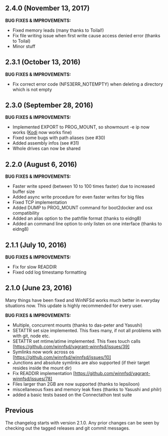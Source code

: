 ## 2.4.0 (November 13, 2017)

**BUG FIXES & IMPROVEMENTS:**

- Fixed memory leads (many thanks to Toilal!)
- Fix file writing issue when first write cause access denied error (thanks to Toilal)
- Minor stuff

## 2.3.1 (October 13, 2016)

**BUG FIXES & IMPROVEMENTS:**

- Fix correct error code (NFS3ERR_NOTEMPTY) when deleting a directory which is not empty

## 2.3.0 (September 28, 2016)

**BUG FIXES & IMPROVEMENTS:**

- Implemented EXPORT to PROG_MOUNT, so showmount -e ip now works ([Kodi](https://kodi.tv) now works fine)
- Fixed some bugs with path aliases (see #30)
- Added assembly infos (see #31)
- Whole drives can now be shared

## 2.2.0 (August 6, 2016)

**BUG FIXES & IMPROVEMENTS:**

- Faster write speed (between 10 to 100 times faster) due to increased buffer size
- Added async write procedure for even faster writes for big files
- Fixed TCP implementation
- Added DUMP to PROG_MOUNT command for boot2docker and osx compatibility
- Added an alias option to the pathfile format (thanks to eidng8)
- Added an command line option to only listen on one interface (thanks to eidng8)

## 2.1.1 (July 10, 2016)

**BUG FIXES & IMPROVEMENTS:**

- Fix for slow READDIR
- Fixed odd log timestamp formatting

## 2.1.0 (June 23, 2016)

Many things have been fixed and WinNFSd works much better in everyday situations now.
This update is highly recommended for every user.

**BUG FIXES & IMPROVEMENTS:**

- Multiple, concurrent mounts (thanks to das-peter and Yasushi)
- SETATTR set size implemented. This fixes many, if not all problems with with git, node etc.
- SETATTR set mtime/atime implemented. This fixes touch calls [https://github.com/winnfsd/vagrant-winnfsd/issues/39]
- Symlinks now work across os [https://github.com/winnfsd/winnfsd/issues/10]
- Junctions and absolute symlinks are also supported (if their target resides inside the mount dir)
- Fix READDIR implementation [https://github.com/winnfsd/vagrant-winnfsd/issues/78]
- Files larger than 2GB are now supported (thanks to lepsiloon)
- miscellaneous fixes and memory leak fixes (thanks to Yasushi and philr)
- added a basic tests based on the Connectathon test suite

## Previous

The changelog starts with version 2.1.0. Any prior changes can be
seen by checking out the tagged releases and git commit messages.
